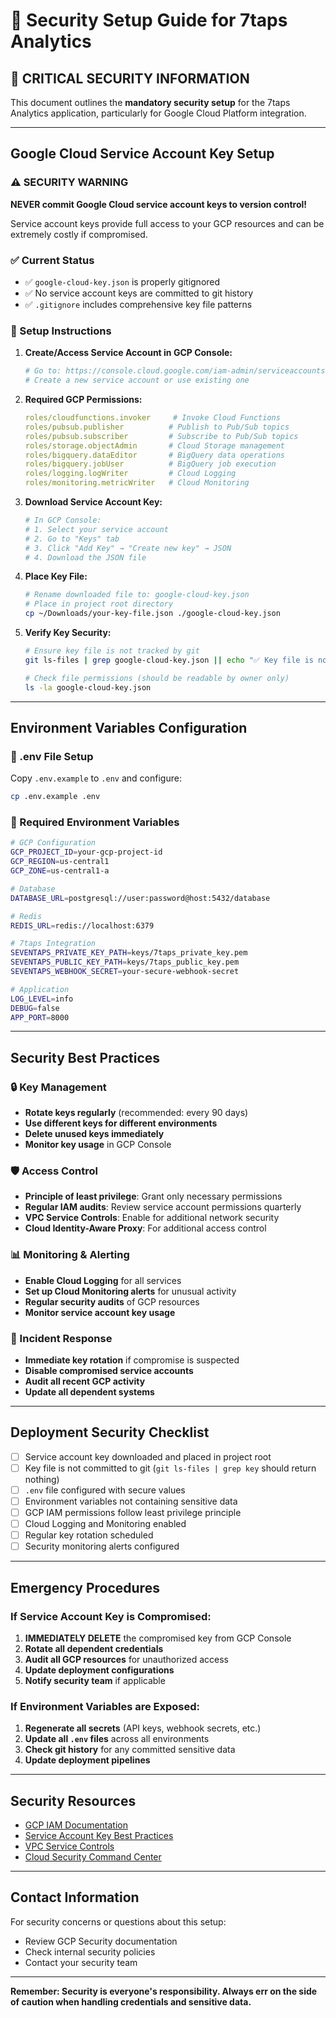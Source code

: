 # 🔐 Security Setup Guide for 7taps Analytics

## 🚨 CRITICAL SECURITY INFORMATION

This document outlines the **mandatory security setup** for the 7taps Analytics application, particularly for Google Cloud Platform integration.

---

## Google Cloud Service Account Key Setup

### ⚠️ SECURITY WARNING
**NEVER commit Google Cloud service account keys to version control!**

Service account keys provide full access to your GCP resources and can be extremely costly if compromised.

### ✅ Current Status
- ✅ `google-cloud-key.json` is properly gitignored
- ✅ No service account keys are committed to git history
- ✅ `.gitignore` includes comprehensive key file patterns

### 🔧 Setup Instructions

1. **Create/Access Service Account in GCP Console:**
   ```bash
   # Go to: https://console.cloud.google.com/iam-admin/serviceaccounts
   # Create a new service account or use existing one
   ```

2. **Required GCP Permissions:**
   ```yaml
   roles/cloudfunctions.invoker     # Invoke Cloud Functions
   roles/pubsub.publisher          # Publish to Pub/Sub topics
   roles/pubsub.subscriber         # Subscribe to Pub/Sub topics
   roles/storage.objectAdmin       # Cloud Storage management
   roles/bigquery.dataEditor       # BigQuery data operations
   roles/bigquery.jobUser          # BigQuery job execution
   roles/logging.logWriter         # Cloud Logging
   roles/monitoring.metricWriter   # Cloud Monitoring
   ```

3. **Download Service Account Key:**
   ```bash
   # In GCP Console:
   # 1. Select your service account
   # 2. Go to "Keys" tab
   # 3. Click "Add Key" → "Create new key" → JSON
   # 4. Download the JSON file
   ```

4. **Place Key File:**
   ```bash
   # Rename downloaded file to: google-cloud-key.json
   # Place in project root directory
   cp ~/Downloads/your-key-file.json ./google-cloud-key.json
   ```

5. **Verify Key Security:**
   ```bash
   # Ensure key file is not tracked by git
   git ls-files | grep google-cloud-key.json || echo "✅ Key file is not tracked"

   # Check file permissions (should be readable by owner only)
   ls -la google-cloud-key.json
   ```

---

## Environment Variables Configuration

### 📄 .env File Setup

Copy `.env.example` to `.env` and configure:

```bash
cp .env.example .env
```

### 🔑 Required Environment Variables

```bash
# GCP Configuration
GCP_PROJECT_ID=your-gcp-project-id
GCP_REGION=us-central1
GCP_ZONE=us-central1-a

# Database
DATABASE_URL=postgresql://user:password@host:5432/database

# Redis
REDIS_URL=redis://localhost:6379

# 7taps Integration
SEVENTAPS_PRIVATE_KEY_PATH=keys/7taps_private_key.pem
SEVENTAPS_PUBLIC_KEY_PATH=keys/7taps_public_key.pem
SEVENTAPS_WEBHOOK_SECRET=your-secure-webhook-secret

# Application
LOG_LEVEL=info
DEBUG=false
APP_PORT=8000
```

---

## Security Best Practices

### 🔒 Key Management
- **Rotate keys regularly** (recommended: every 90 days)
- **Use different keys for different environments**
- **Delete unused keys immediately**
- **Monitor key usage** in GCP Console

### 🛡️ Access Control
- **Principle of least privilege**: Grant only necessary permissions
- **Regular IAM audits**: Review service account permissions quarterly
- **VPC Service Controls**: Enable for additional network security
- **Cloud Identity-Aware Proxy**: For additional access control

### 📊 Monitoring & Alerting
- **Enable Cloud Logging** for all services
- **Set up Cloud Monitoring alerts** for unusual activity
- **Regular security audits** of GCP resources
- **Monitor service account key usage**

### 🚨 Incident Response
- **Immediate key rotation** if compromise is suspected
- **Disable compromised service accounts**
- **Audit all recent GCP activity**
- **Update all dependent systems**

---

## Deployment Security Checklist

- [ ] Service account key downloaded and placed in project root
- [ ] Key file is not committed to git (`git ls-files | grep key` should return nothing)
- [ ] `.env` file configured with secure values
- [ ] Environment variables not containing sensitive data
- [ ] GCP IAM permissions follow least privilege principle
- [ ] Cloud Logging and Monitoring enabled
- [ ] Regular key rotation scheduled
- [ ] Security monitoring alerts configured

---

## Emergency Procedures

### If Service Account Key is Compromised:
1. **IMMEDIATELY DELETE** the compromised key from GCP Console
2. **Rotate all dependent credentials**
3. **Audit all GCP resources** for unauthorized access
4. **Update deployment configurations**
5. **Notify security team** if applicable

### If Environment Variables are Exposed:
1. **Regenerate all secrets** (API keys, webhook secrets, etc.)
2. **Update all `.env` files** across all environments
3. **Check git history** for any committed sensitive data
4. **Update deployment pipelines**

---

## Security Resources

- [GCP IAM Documentation](https://cloud.google.com/iam/docs)
- [Service Account Key Best Practices](https://cloud.google.com/iam/docs/service-account-keys)
- [VPC Service Controls](https://cloud.google.com/vpc-service-controls)
- [Cloud Security Command Center](https://cloud.google.com/security-command-center)

---

## Contact Information

For security concerns or questions about this setup:
- Review GCP Security documentation
- Check internal security policies
- Contact your security team

---

**Remember: Security is everyone's responsibility. Always err on the side of caution when handling credentials and sensitive data.**
